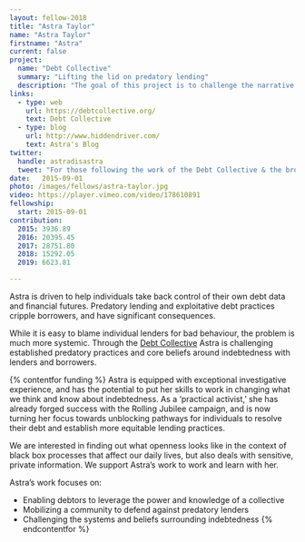 ```yaml
---
layout: fellow-2018
title: "Astra Taylor"
name: "Astra Taylor"
firstname: "Astra"
current: false
project:
  name: "Debt Collective"
  summary: "Lifting the lid on predatory lending"
  description: "The goal of this project is to challenge the narrative of indebtedness and help individuals take control of their financial futures."
links:
  - type: web
    url: https://debtcollective.org/
    text: Debt Collective
  - type: blog
    url: http://www.hiddendriver.com/
    text: Astra's Blog
twitter:
  handle: astradisastra
  tweet: "For those following the work of the Debt Collective & the broader campaign against for-profit education, a quick update: student debtors fighting for loan cancellation keep making inroads, even under the Trump admin."
date:   2015-09-01
photo: /images/fellows/astra-taylor.jpg
video: https://player.vimeo.com/video/178610891
fellowship:
  start: 2015-09-01
contribution:
  2015: 3936.89
  2016: 20395.45
  2017: 28751.80
  2018: 15292.05
  2019: 6623.81 

---
```

Astra is driven to help individuals take back control of their own debt data and financial futures. Predatory lending and exploitative debt practices cripple borrowers, and have significant consequences. 

While it is easy to blame individual lenders for bad behaviour, the problem is much more systemic. Through the [Debt Collective](https://debtcollective.org/) Astra is challenging established predatory practices and core beliefs around indebtedness with lenders and borrowers.

{% contentfor funding %}
Astra is equipped with exceptional investigative experience, and has the potential to put her skills to work in changing what we think and know about indebtedness. As a ‘practical activist,’ she has already forged success with the Rolling Jubilee campaign, and is now turning her focus towards unblocking pathways for individuals to resolve their debt and establish more equitable lending practices. 

We are interested in finding out what openness looks like in the context of black box processes that affect our daily lives, but also deals with sensitive, private information. We support Astra’s work to work and learn with her.

Astra’s work focuses on: 

- Enabling debtors to leverage the power and knowledge of a collective
- Mobilizing a community to defend against predatory lenders 
- Challenging the systems and beliefs surrounding indebtedness
{% endcontentfor %}